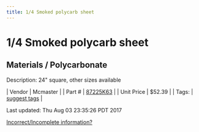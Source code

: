 ```yaml
---
title: 1/4 Smoked polycarb sheet
---
```


# 1/4 Smoked polycarb sheet
## Materials / Polycarbonate
Description: 	24" square, other sizes available 

| Vendor | Mcmaster | 
| Part # | [87225K63](https://www.mcmaster.com/#87225K63) | 
| Unit Price | $52.39 | 
| Tags: | [suggest tags](https://docs.google.com/forms/d/e/1FAIpQLSeWyY8v3RgOty-MyWmh9U0iivNYN_molChYyS-0U-o-kOAv_g/viewform) | 

Last updated: Thu Aug 03 23:35:26 PDT 2017

 [Incorrect/Incomplete information?](https://docs.google.com/forms/d/e/1FAIpQLSeWyY8v3RgOty-MyWmh9U0iivNYN_molChYyS-0U-o-kOAv_g/viewform)